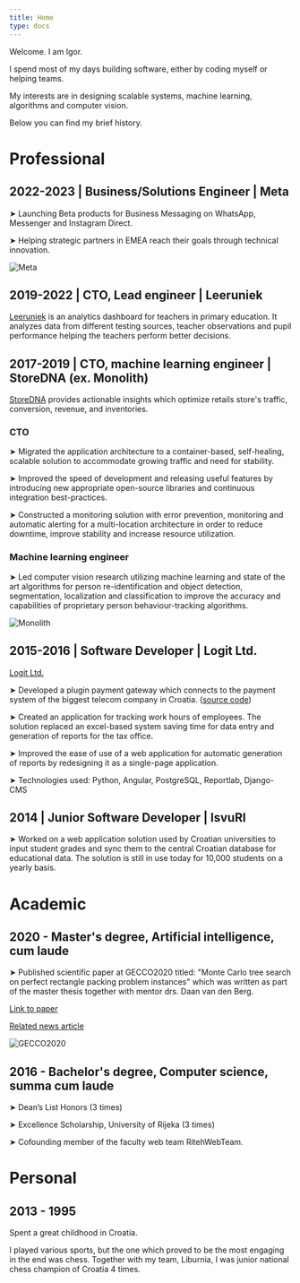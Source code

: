 ```yaml
---
title: Home
type: docs
---
```


Welcome. I am Igor.

I spend most of my days building software, either by coding myself or helping teams.

My interests are in designing scalable systems, machine learning, algorithms and computer vision.

Below you can find my brief history.

# Professional

## 2022-2023 | Business/Solutions Engineer | Meta

➤ Launching Beta products for Business Messaging on WhatsApp, Messenger and Instagram Direct.

➤ Helping strategic partners in EMEA reach their goals through technical innovation.

![Meta](/igor_pejic_mpk.png)

## 2019-2022 | CTO, Lead engineer | Leeruniek

[Leeruniek](https://leeruniek.nl) is an analytics dashboard for teachers in primary education.
It analyzes data from different testing sources, teacher observations and pupil performance helping the teachers perform better decisions.


## 2017-2019 | CTO, machine learning engineer | StoreDNA (ex. Monolith)

[StoreDNA](https://storedna.co/) provides actionable insights which optimize retails store's traffic, conversion, revenue, and inventories.

### CTO

➤ Migrated the application architecture to a container-based, self-healing, scalable solution to accommodate growing traffic and need for stability.

➤ Improved the speed of development and releasing useful features by introducing new appropriate open-source libraries and continuous integration best-practices.

➤ Constructed a monitoring solution with error prevention, monitoring and automatic alerting for a multi-location architecture in order to reduce downtime, improve stability and increase resource utilization.

### Machine learning engineer

➤ Led computer vision research utilizing machine learning and state of the art algorithms for person re-identification and object detection, segmentation, localization and classification to improve the accuracy and capabilities of proprietary person behaviour-tracking algorithms.

![Monolith](/monolith_siemens.png)


## 2015-2016 | Software Developer | Logit Ltd.
[Logit Ltd.](https://www.logit.net/)

➤ Developed a plugin payment gateway which connects to the payment system of the biggest telecom company in Croatia.
([source code](https://github.com/logitnet/django-htpayway))

➤ Created an application for tracking work hours of employees. The solution replaced an excel-based system saving time for data entry and generation of reports for the tax office.

➤ Improved the ease of use of a web application for automatic generation of reports by redesigning it as a single-page application.

➤ Technologies used: Python, Angular, PostgreSQL, Reportlab, Django-CMS


## 2014 | Junior Software Developer | IsvuRI

➤ Worked on a web application solution used by Croatian universities to input student grades and sync them to the central Croatian database for educational data. The solution is still in use today for 10,000 students on a yearly basis.


# Academic


## 2020 - Master's degree, Artificial intelligence, cum laude

➤ Published scientific paper at GECCO2020 titled: "Monte Carlo tree search on perfect rectangle packing problem instances" which was written as part of the master thesis 
together with mentor drs. Daan van den Berg.

[Link to paper](https://dl.acm.org/doi/10.1145/3377929.3398115)

[Related news article](https://web.archive.org/web/20200714181206/https://ivi.uva.nl/content/news/2020/06/ai-master-student-igor-pejic-publishes-at-gecco.html)

![GECCO2020](/igor_pejic_gecco.png)


## 2016 - Bachelor's degree, Computer science, summa cum laude

➤ Dean’s List Honors (3 times)

➤ Excellence Scholarship, University of Rijeka (3 times)

➤ Cofounding member of the faculty web team RitehWebTeam.


# Personal

## 2013 - 1995
Spent a great childhood in Croatia.

I played various sports, but the one which proved to be the most engaging in the end was chess.
Together with my team, Liburnia, I was junior national chess champion of Croatia 4 times.
